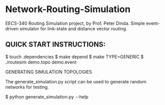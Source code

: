# Network-Routing-Simulation
EECS-340 Routing Simulation project, by Prof. Peter Dinda.
Simple event-driven simulator for link-state and distance vector routing.


## QUICK START INSTRUCTIONS:
$ touch .dependencies
$ make depend
$ make TYPE=GENERIC
$ ./routesim demo.topo demo.event

GENERATING SIMULATION TOPOLOGIES

The generate_simulation.py script can be used to generate random networks for
testing.

$ python generate_simulation.py --help
